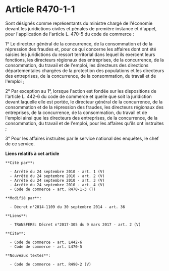 # Article R470-1-1

Sont désignés comme représentants du ministre chargé de l'économie devant les juridictions civiles et pénales de première
instance et d'appel, pour l'application de l'article L. 470-5 du code de commerce : 

1° Le directeur général de la concurrence, de la consommation et de la répression des fraudes et, pour ce qui concerne les
affaires dont ont été saisies les juridictions du ressort territorial dans lequel ils exercent leurs fonctions, les
directeurs régionaux des entreprises, de la concurrence, de la consommation, du travail et de l'emploi, les directeurs des
directions départementales chargées de la protection des populations et les directeurs des entreprises, de la concurrence, de
la consommation, du travail et de l'emploi ; 

2° Par exception au 1°, lorsque l'action est fondée sur les dispositions de l'article L. 442-6 du code de commerce et quelle
que soit la juridiction devant laquelle elle est portée, le directeur général de la concurrence, de la consommation et de la
répression des fraudes, les directeurs régionaux des entreprises, de la concurrence, de la consommation, du travail et de
l'emploi ainsi que les directeurs des entreprises, de la concurrence, de la consommation, du travail et de l'emploi, pour les
affaires qu'ils ont instruites ; 

3° Pour les affaires instruites par le service national des enquêtes, le chef de ce service.

**Liens relatifs à cet article**

	**Cité par**:

	  - Arrêté du 24 septembre 2010 - art. 1 (V)
	  - Arrêté du 24 septembre 2010 - art. 2 (V)
	  - Arrêté du 24 septembre 2010 - art. 3 (V)
	  - Arrêté du 24 septembre 2010 - art. 4 (V)
	  - Code de commerce - art. R470-1-3 (T)

	**Modifié par**:

	  - Décret n°2014-1109 du 30 septembre 2014 - art. 36

	**Liens**:

	  - TRANSFERE: Décret n°2017-305 du 9 mars 2017 - art. 2 (V)

	**Cite**:

	  - Code de commerce - art. L442-6
	  - Code de commerce - art. L470-5

	**Nouveaux textes**:

	  - Code de commerce - art. R490-2 (V)
